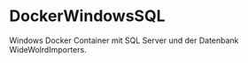 # DockerWindowsSQL
Windows Docker Container mit SQL Server und der Datenbank WideWolrdImporters.



